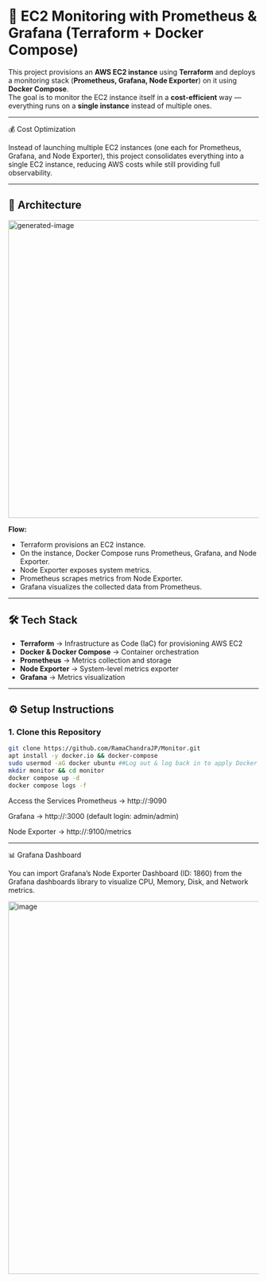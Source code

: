 # 🚀 EC2 Monitoring with Prometheus & Grafana (Terraform + Docker Compose)

This project provisions an **AWS EC2 instance** using **Terraform** and deploys a monitoring stack (**Prometheus, Grafana, Node Exporter**) on it using **Docker Compose**.  
The goal is to monitor the EC2 instance itself in a **cost-efficient** way — everything runs on a **single instance** instead of multiple ones.

---

💰 Cost Optimization

Instead of launching multiple EC2 instances (one each for Prometheus, Grafana, and Node Exporter), this project consolidates everything into a single EC2 instance, reducing AWS costs while still providing full observability.

---

## 📐 Architecture

<img width="600" height="600" alt="generated-image" src="https://github.com/user-attachments/assets/79666df7-293d-4126-a621-68e55f27e3dc" />

**Flow:**
- Terraform provisions an EC2 instance.
- On the instance, Docker Compose runs Prometheus, Grafana, and Node Exporter.
- Node Exporter exposes system metrics.
- Prometheus scrapes metrics from Node Exporter.
- Grafana visualizes the collected data from Prometheus.

---

## 🛠️ Tech Stack

- **Terraform** → Infrastructure as Code (IaC) for provisioning AWS EC2  
- **Docker & Docker Compose** → Container orchestration  
- **Prometheus** → Metrics collection and storage  
- **Node Exporter** → System-level metrics exporter  
- **Grafana** → Metrics visualization  

---
## ⚙️ Setup Instructions

### 1. Clone this Repository
```bash
git clone https://github.com/RamaChandraJP/Monitor.git
apt install -y docker.io && docker-compose
sudo usermod -aG docker ubuntu ##Log out & log back in to apply Docker group changes.
mkdir monitor && cd monitor
docker compose up -d
docker compose logs -f
```

Access the Services
Prometheus → http://<ec2-public-ip>:9090

Grafana → http://<ec2-public-ip>:3000 (default login: admin/admin)

Node Exporter → http://<ec2-public-ip>:9100/metrics

---

📊 Grafana Dashboard

You can import Grafana’s Node Exporter Dashboard (ID: 1860) from the Grafana dashboards library to visualize CPU, Memory, Disk, and Network metrics.

<img width="1899" height="751" alt="image" src="https://github.com/user-attachments/assets/bbd033d0-4f37-429f-ae4e-2c772d3276cc" />



